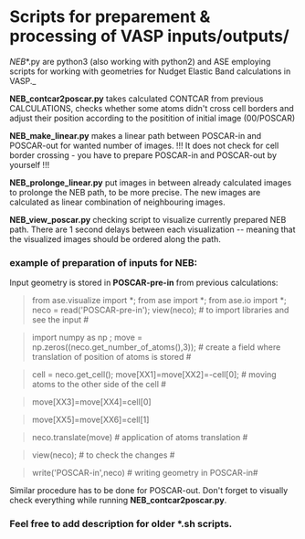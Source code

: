 # Scripts for preparement & processing of VASP inputs/outputs/
_NEB_*.py are python3 (also working with python2) and ASE employing scripts for working with geometries for Nudget Elastic Band calculations in VASP._

__NEB_contcar2poscar.py__ takes calculated CONTCAR from previous CALCULATIONS, checks whether some atoms didn't cross cell borders and adjust their position
according to the positition of initial image (00/POSCAR)

__NEB_make_linear.py__ makes a linear path between POSCAR-in and POSCAR-out for wanted number of images. !!! It does not check for cell border crossing - you have to prepare POSCAR-in and POSCAR-out by yourself !!! 

__NEB_prolonge_linear.py__ put images in between already calculated images to prolonge the NEB path, to be more precise. The new images are calculated as linear combination of neighbouring images.

__NEB_view_poscar.py__ checking script to visualize currently prepared NEB path. There are 1 second delays between each visualization -- meaning that the visualized images should be ordered along the path.

### example of preparation of inputs for NEB:

Input geometry is stored in __POSCAR-pre-in__ from previous calculations:
> from ase.visualize import *; from ase import *; from ase.io import *; neco = read('POSCAR-pre-in'); view(neco); # to import libraries and see the input #

> import numpy as np ; move = np.zeros((neco.get_number_of_atoms(),3)); # create a field where translation of position of atoms is stored #

> cell = neco.get_cell();
> move[XX1]=move[XX2]=-cell[0]; # moving atoms to the other side of the cell #

> move[XX3]=move[XX4]=cell[0]

> move[XX5]=move[XX6]=cell[1]

> neco.translate(move) # application of atoms translation #

> view(neco); # to check the changes # 

> write('POSCAR-in',neco) # writing geometry in POSCAR-in#

Similar procedure has to be done for POSCAR-out. Don't forget to visually check everything while running __NEB_contcar2poscar.py__.

### Feel free to add description for older *.sh scripts.
